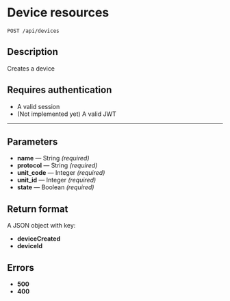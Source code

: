 # Device resources

    POST /api/devices

## Description

Creates a device

## Requires authentication

* A valid session
* (Not implemented yet) A valid JWT

***

## Parameters

- **name** — String _(required)_
- **protocol** — String _(required)_
- **unit_code** — Integer _(required)_
- **unit_id** — Integer _(required)_
- **state** — Boolean _(required)_

## Return format

A JSON object with key:

- **deviceCreated**
- **deviceId**

## Errors

- **500**
- **400**
